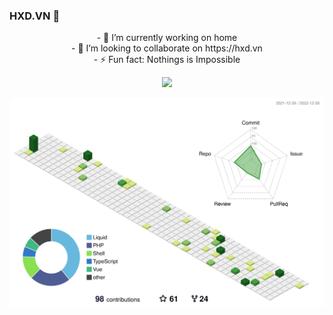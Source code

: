 
### HXD.VN 👋
<p align="center">
- 🔭 I’m currently working on home
  </br>
- 👯 I’m looking to collaborate on https://hxd.vn
  </br>
- ⚡ Fun fact: Nothings is Impossible
  </br>
</p>
<p align="center">
  <img src="https://github-readme-stats.vercel.app/api?username=xuandung38&bg_color=30,19c9fa,1977fa&title_color=fff&text_color=fff">
  <br />
</p>

![image](./profile-3d-contrib/profile-green-animate.svg)
